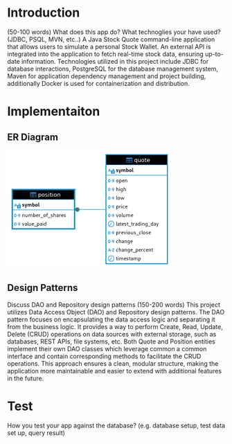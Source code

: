 # Introduction
(50-100 words)
What does this app do? What technoglies your have used? (JDBC, PSQL, MVN, etc..)
A Java Stock Quote command-line application that allows users to simulate a personal Stock Wallet. An external 
API is integrated into the application to fetch real-time stock data, ensuring up-to-date information.
Technologies utilized in this project include JDBC for database interactions, PostgreSQL for the database 
management system, Maven for application dependency management and project building, additionally Docker
is used for containerization and distribution.

# Implementaiton
## ER Diagram
![ER diagram](./src/main/resources/stock_quote.png)

## Design Patterns
Discuss DAO and Repository design patterns (150-200 words)
This project utilizes Data Access Object (DAO) and Repository design patterns. The DAO pattern focuses on encapsulating 
the data access logic and separating it from the business logic. It provides a way to perform Create, Read, Update,
Delete (CRUD) operations on data sources with external storage, such as databases, REST APIs, file systems, etc.
Both Quote and Position entities implement their own DAO classes which leverage common a common interface and contain 
corresponding methods to facilitate the CRUD operations. This approach ensures a clean, modular structure, making the 
application more maintainable and easier to extend with additional features in the future.

# Test
How you test your app against the database? (e.g. database setup, test data set up, query result)
